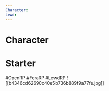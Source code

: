 ```yaml
---
Character: 
Lewd: 
---
```

# Character


# Starter


#OpenRP #FeraRP #LewdRP
![[b4346cd62690c40e5b736b889f9a77fe.jpg]]